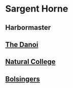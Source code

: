 # Sargent Horne

## Harbormaster

## [The Danoi](/f/the_danoi.md)

## [Natural College](/f/natural_college.md)

## [Bolsingers](/f/bolsingers.md)
